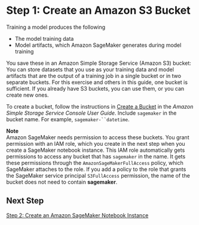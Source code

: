# Step 1: Create an Amazon S3 Bucket<a name="gs-config-permissions"></a>

Training a model produces the following
+ The model training data
+ Model artifacts, which Amazon SageMaker generates during model training 

You save these in an Amazon Simple Storage Service \(Amazon S3\) bucket: You can store datasets that you use as your training data and model artifacts that are the output of a training job in a single bucket or in two separate buckets\. For this exercise and others in this guide, one bucket is sufficient\. If you already have S3 buckets, you can use them, or you can create new ones\. 

To create a bucket, follow the instructions in [Create a Bucket](http://docs.aws.amazon.com/AmazonS3/latest/user-guide/create-bucket.html) in the *Amazon Simple Storage Service Console User Guide*\. Include `sagemaker` in the bucket name\. For example, `sagemaker-``datetime`\.

**Note**  
Amazon SageMaker needs permission to access these buckets\. You grant permission with an IAM role, which you create in the next step when you create a SageMaker notebook instance\. This IAM role automatically gets permissions to access any bucket that has `sagemaker` in the name\. It gets these permissions through the `AmazonSageMakerFullAccess` policy, which SageMaker attaches to the role\. If you add a policy to the role that grants the SageMaker service principal `S3FullAccess` permission, the name of the bucket does not need to contain **sagemaker**\.

 

## Next Step<a name="gs-setup-ws-nextstep"></a>

[Step 2: Create an Amazon SageMaker Notebook Instance](gs-setup-working-env.md)